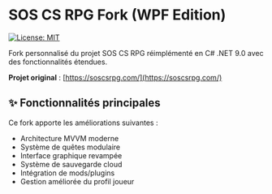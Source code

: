 # SOS CS RPG Fork (WPF Edition)

[![License: MIT](https://img.shields.io/badge/License-MIT-yellow.svg)](https://opensource.org/licenses/MIT)

Fork personnalisé du projet SOS CS RPG réimplémenté en C# .NET 9.0 avec des fonctionnalités étendues.

**Projet original** : [https://soscsrpg.com/](https://soscsrpg.com/)

## ✨ Fonctionnalités principales

Ce fork apporte les améliorations suivantes :

- Architecture MVVM moderne
- Système de quêtes modulaire
- Interface graphique revampée
- Système de sauvegarde cloud
- Intégration de mods/plugins
- Gestion améliorée du profil joueur
